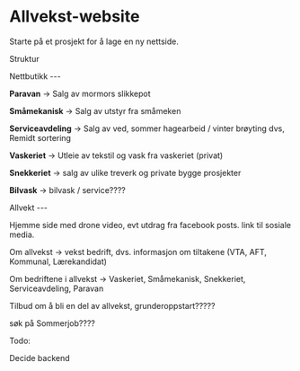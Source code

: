 # Allvekst-website

Starte på et prosjekt for å lage en ny nettside. 


Struktur

Nettbutikk ---

**Paravan** -> Salg av mormors slikkepot

**Småmekanisk** -> Salg av utstyr fra småmeken

**Serviceavdeling** -> Salg av ved, sommer hagearbeid / vinter brøyting dvs, Remidt sortering

**Vaskeriet** -> Utleie av tekstil og vask fra vaskeriet (privat)

**Snekkeriet** -> salg av ulike treverk og private bygge prosjekter

**Bilvask** -> bilvask / service????

Allvekt --- 

Hjemme side med drone video, evt utdrag fra facebook posts. link til sosiale media. 

Om allvekst -> vekst bedrift, dvs. informasjon om tiltakene (VTA, AFT, Kommunal, Lærekandidat)

Om bedriftene i allvekst -> Vaskeriet, Småmekanisk, Snekkeriet, Serviceavdeling, Paravan

Tilbud om å bli en del av allvekst, grunderoppstart????? 

søk på Sommerjob????

Todo:

Decide backend
